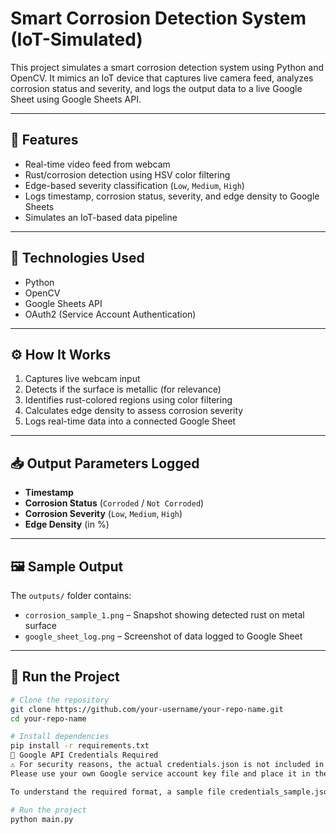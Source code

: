 # Smart Corrosion Detection System (IoT-Simulated)

This project simulates a smart corrosion detection system using Python and OpenCV. It mimics an IoT device that captures live camera feed, analyzes corrosion status and severity, and logs the output data to a live Google Sheet using Google Sheets API.

---

## 📌 Features

- Real-time video feed from webcam
- Rust/corrosion detection using HSV color filtering
- Edge-based severity classification (`Low`, `Medium`, `High`)
- Logs timestamp, corrosion status, severity, and edge density to Google Sheets
- Simulates an IoT-based data pipeline

---

## 🔧 Technologies Used

- Python
- OpenCV
- Google Sheets API
- OAuth2 (Service Account Authentication)

---

## ⚙️ How It Works

1. Captures live webcam input
2. Detects if the surface is metallic (for relevance)
3. Identifies rust-colored regions using color filtering
4. Calculates edge density to assess corrosion severity
5. Logs real-time data into a connected Google Sheet

---

## 📥 Output Parameters Logged

- **Timestamp**
- **Corrosion Status** (`Corroded` / `Not Corroded`)
- **Corrosion Severity** (`Low`, `Medium`, `High`)
- **Edge Density** (in %)

---

## 🖼️ Sample Output

The `outputs/` folder contains:
- `corrosion_sample_1.png` – Snapshot showing detected rust on metal surface
- `google_sheet_log.png` – Screenshot of data logged to Google Sheet

---

## 🚀 Run the Project

```bash
# Clone the repository
git clone https://github.com/your-username/your-repo-name.git
cd your-repo-name

# Install dependencies
pip install -r requirements.txt
🔐 Google API Credentials Required
⚠️ For security reasons, the actual credentials.json is not included in this repository.
Please use your own Google service account key file and place it in the project’s root folder.

To understand the required format, a sample file credentials_sample.json is provided for reference.

# Run the project
python main.py
